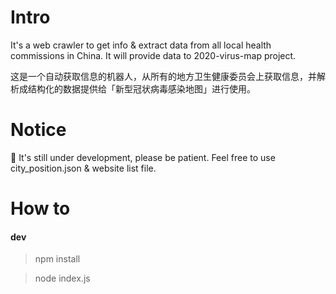 Intro
=====

It's a web crawler to get info & extract data from all local health commissions in China. It will provide data to 2020-virus-map project.

这是一个自动获取信息的机器人，从所有的地方卫生健康委员会上获取信息，并解析成结构化的数据提供给「新型冠状病毒感染地图」进行使用。


Notice
======

🚧 It's still under development, please be patient. Feel free to use city_position.json & website list file. 


How to 
=======

#### dev 

> npm install 

> node index.js 


